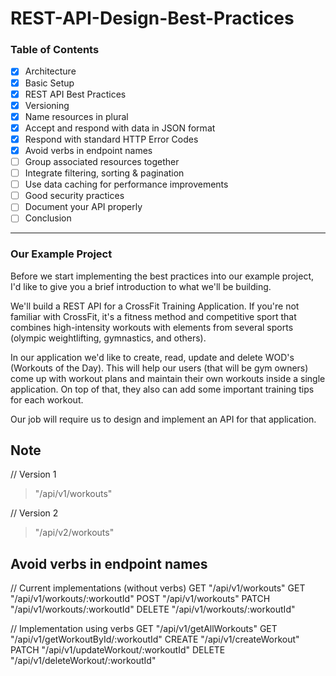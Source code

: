 # REST-API-Design-Best-Practices

### Table of Contents

- [x] Architecture
- [x] Basic Setup
- [x] REST API Best Practices
- [x] Versioning
- [x] Name resources in plural
- [x] Accept and respond with data in JSON format
- [x] Respond with standard HTTP Error Codes
- [x] Avoid verbs in endpoint names
- [ ] Group associated resources together
- [ ] Integrate filtering, sorting & pagination
- [ ] Use data caching for performance improvements
- [ ] Good security practices
- [ ] Document your API properly
- [ ] Conclusion

___

### Our Example Project

Before we start implementing the best practices into our example project, I'd like to give you a brief introduction to what we'll be building.

We'll build a REST API for a CrossFit Training Application. If you're not familiar with CrossFit, it's a fitness method and competitive sport that combines high-intensity workouts with elements from several sports (olympic weightlifting, gymnastics, and others).

In our application we'd like to create, read, update and delete WOD's (Workouts of the Day). This will help our users (that will be gym owners) come up with workout plans and maintain their own workouts inside a single application. On top of that, they also can add some important training tips for each workout.

Our job will require us to design and implement an API for that application.

## Note

// Version 1
> "/api/v1/workouts"

// Version 2
> "/api/v2/workouts"

## Avoid verbs in endpoint names

// Current implementations (without verbs)
GET "/api/v1/workouts"
GET "/api/v1/workouts/:workoutId"
POST "/api/v1/workouts"
PATCH "/api/v1/workouts/:workoutId"
DELETE "/api/v1/workouts/:workoutId"  

// Implementation using verbs
GET "/api/v1/getAllWorkouts"
GET "/api/v1/getWorkoutById/:workoutId"
CREATE "/api/v1/createWorkout"
PATCH "/api/v1/updateWorkout/:workoutId"
DELETE "/api/v1/deleteWorkout/:workoutId"
